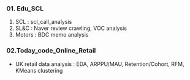 ### 01. Edu_SCL
1. SCL : scl_call_analysis
2. SL&C : Naver review crawling, VOC analysis
3. Motors : BDC memo analysis

### 02.Today_code_Online_Retail
- UK retail data analysis : EDA, ARPPU/MAU, Retention/Cohort, RFM, KMeans clustering
